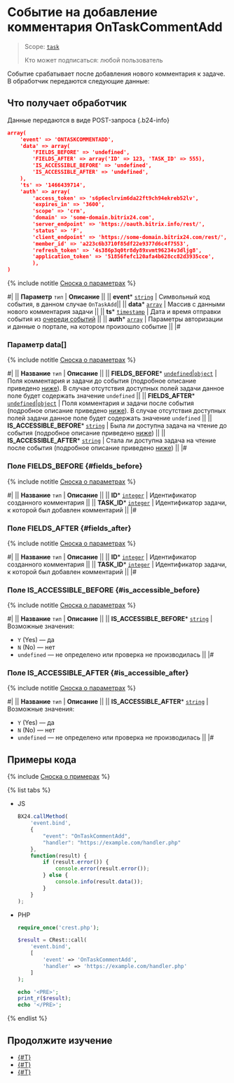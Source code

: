# Событие на добавление комментария OnTaskCommentAdd

> Scope: [`task`](../../../scopes/permissions.md)
>
> Кто может подписаться: любой пользователь

Событие срабатывает после добавления нового комментария к задаче. В обработчик передаются следующие данные:

## Что получает обработчик

Данные передаются в виде POST-запроса {.b24-info}

```json
array(
    'event' => 'ONTASKCOMMENTADD',
    'data' => array(
        'FIELDS_BEFORE' => 'undefined',
        'FIELDS_AFTER' => array('ID' => 123, 'TASK_ID' => 555),
        'IS_ACCESSIBLE_BEFORE' => 'undefined',
        'IS_ACCESSIBLE_AFTER' => 'undefined',
    ),
    'ts' => '1466439714',
    'auth' => array(
        'access_token' => 's6p6eclrvim6da22ft9ch94ekreb52lv',
        'expires_in' => '3600',
        'scope' => 'crm',
        'domain' => 'some-domain.bitrix24.com',
        'server_endpoint' => 'https://oauth.bitrix.info/rest/',
        'status' => 'F',
        'client_endpoint' => 'https://some-domain.bitrix24.com/rest/',
        'member_id' => 'a223c6b3710f85df22e9377d6c4f7553',
        'refresh_token' => '4s386p3q0tr8dy89xvmt96234v3dljg8',
        'application_token' => '51856fefc120afa4b628cc82d3935cce',
        ),
)
```

{% include notitle [Сноска о параметрах](../../../../_includes/required.md) %}

#|
|| **Параметр**
`тип` | **Описание** ||
|| **event***
[`string`](../../../data-types.md) | Символьный код события, в данном случае `OnTaskAdd`||
|| **data***
[`array`](../../../data-types.md) | Массив с данными нового комментария задачи ||
|| **ts***
[`timestamp`](../../../data-types.md) | Дата и время отправки события из [очереди событий](../../../events/index.md) ||
|| **auth***
[`array`](../../../data-types.md) | Параметры авторизации и данные о портале, на котором произошло событие ||
|#

### Параметр data[]

{% include notitle [Сноска о параметрах](../../../../_includes/required.md) %}

#|
|| **Название**
`тип` | **Описание** ||
|| **FIELDS_BEFORE***
[`undefined`\|`object`](../../../data-types.md) | Поля комментария и задачи до события (подробное описание приведено [ниже](#fields_before)). В случае отсутствия доступных полей задачи данное поле будет содержать значение `undefined` ||
|| **FIELDS_AFTER***
[`undefined`\|`object`](../../../data-types.md) | Поля комментария и задачи после события (подробное описание приведено [ниже](#fields_after)). В случае отсутствия доступных полей задачи данное поле будет содержать значение `undefined` ||
|| **IS_ACCESSIBLE_BEFORE***
[`string`](../../../data-types.md) | Была ли доступна задача на чтение до события (подробное описание приведено [ниже](#is_accessible_before)) ||
|| **IS_ACCESSIBLE_AFTER***
[`string`](../../../data-types.md) | Стала ли доступна задача на чтение после события (подробное описание приведено [ниже](#is_accessible_after)) ||
|#

### Поле FIELDS_BEFORE {#fields_before}

{% include notitle [Сноска о параметрах](../../../../_includes/required.md) %}

#|
|| **Название**
`тип` | **Описание** ||
|| **ID***
[`integer`](../../../data-types.md) | Идентификатор созданного комментария ||
|| **TASK_ID***
[`integer`](../../../data-types.md) | Идентификатор задачи, к которой был добавлен комментарий ||
|#

### Поле FIELDS_AFTER {#fields_after}

{% include notitle [Сноска о параметрах](../../../../_includes/required.md) %}

#|
|| **Название**
`тип` | **Описание** ||
|| **ID***
[`integer`](../../../data-types.md) | Идентификатор созданного комментария ||
|| **TASK_ID***
[`integer`](../../../data-types.md) | Идентификатор задачи, к которой был добавлен комментарий ||
|#

### Поле IS_ACCESSIBLE_BEFORE {#is_accessible_before}

{% include notitle [Сноска о параметрах](../../../../_includes/required.md) %}

#|
|| **Название**
`тип` | **Описание** ||
|| **IS_ACCESSIBLE_BEFORE***
[`string`](../../../data-types.md) | Возможные значения:
- `Y` (Yes) — да
- `N` (No) — нет
- `undefined` — не определено или проверка не производилась ||
  |#

### Поле IS_ACCESSIBLE_AFTER {#is_accessible_after}

{% include notitle [Сноска о параметрах](../../../../_includes/required.md) %}

#|
|| **Название**
`тип` | **Описание** ||
|| **IS_ACCESSIBLE_AFTER***
[`string`](../../../data-types.md) | Возможные значения:
- `Y` (Yes) — да
- `N` (No) — нет
- `undefined` — не определено или проверка не производилась ||
  |#

## Примеры кода

{% include [Сноска о примерах](../../../../_includes/examples.md) %}

{% list tabs %}

- JS

    ```js
    BX24.callMethod(
        'event.bind',
        {
            "event": "OnTaskCommentAdd",
            "handler": "https://example.com/handler.php"
        },
        function(result) {
            if (result.error()) {
                console.error(result.error());
            } else {
                console.info(result.data());
            }
        }
    );
    ```

- PHP

    ```php
    require_once('crest.php');

    $result = CRest::call(
        'event.bind',
        [
            'event' => 'OnTaskCommentAdd',
            'handler' => 'https://example.com/handler.php'
        ]
    );

    echo '<PRE>';
    print_r($result);
    echo '</PRE>';
    ```

{% endlist %}

## Продолжите изучение

- [{#T}](./index.md)
- [{#T}](./on-task-comment-update.md)
- [{#T}](./on-task-comment-delete.md)
